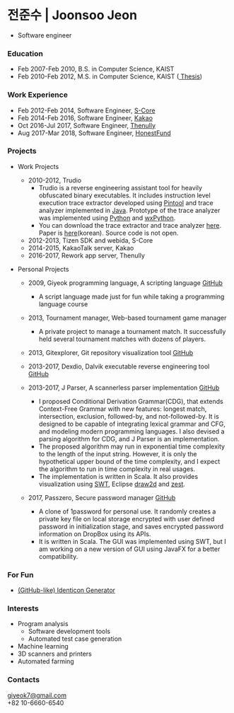 # 전준수 | Joonsoo Jeon
- Software engineer

### Education

* Feb 2007-Feb 2010, B.S. in Computer Science, KAIST
* Feb 2010-Feb 2012, M.S. in Computer Science, KAIST (<a class="btn btn-default btn-sm narrow" href="http://giyeok.com/assets/thesis.pdf"><i class="fa fa-2 fa-file-o"></i> Thesis</a>)

### Work Experience

* Feb 2012-Feb 2014, Software Engineer, [S-Core](http://www.s-core.co.kr)
* Feb 2014-Feb 2016, Software Engineer, [Kakao](http://www.kakaocorp.com)
* Oct 2016-Jul 2017, Software Engineer, [Thenully](https://reworkapp.com)
* Aug 2017-Mar 2018, Software Engineer, [HonestFund](https://www.honestfund.kr)

### Projects

* Work Projects
  * 2010-2012, Trudio
    * Trudio is a reverse engineering assistant tool for heavily obfuscated binary executables. It includes instruction level execution trace extractor developed using [Pintool](https://software.intel.com/en-us/articles/pin-a-dynamic-binary-instrumentation-tool) and trace analyzer implemented in [Java](). Prototype of the trace analyzer was implemented using [Python]() and [wxPython]().
    * You can download the trace extractor and trace analyzer [here](https://code.google.com/archive/p/trudio/downloads). Paper is [here](http://giyeok.com/assets/thesis.pdf)(korean). Source code is not open.
  * 2012-2013, Tizen SDK and webida, S-Core
  * 2014-2015, KakaoTalk server, Kakao
  * 2016-2017, Rework app server, Thenully

* Personal Projects
  * 2009, Giyeok programming language, A scripting language <a class="btn btn-default narrow" href="https://github.com/joonsoo/giyeok"><i class="fa fa-2 fa-github"></i>GitHub</a>
    * A script language made just for fun while taking a programming language course <i class="fa fa-smile-o"></i>

  * 2013, Tournament manager, Web-based tournament game manager
    * A private project to manage a tournament match. It successfully held several tournament matches with dozens of players.

  * 2013, Gitexplorer, Git repository visualization tool <a class="btn btn-default narrow" href="https://github.com/joonsoo/gitexplorer"><i class="fa fa-2 fa-github"></i>GitHub</a>

  * 2013-2017, Dexdio, Dalvik executable reverse engineering tool <a class="btn btn-default narrow" href="https://github.com/joonsoo/dexdio"><i class="fa fa-2 fa-github"></i>GitHub</a>

  * 2013-2017, J Parser, A scannerless parser implementation <a class="btn btn-default narrow" href="https://github.com/joonsoo/jparser"><i class="fa fa-2 fa-github"></i>GitHub</a>
    * I proposed Conditional Derivation Grammar(CDG), that extends Context-Free Grammar with new features: longest match, intersection, exclusion, followed-by, and not-followed-by. It is designed to be capable of integrating lexical grammar and CFG, and modeling modern programming languages. I also devised a parsing algorithm for CDG, and J Parser is an implementation.
    * The proposed algorithm may run in exponential time complexity to the length of the input string. However, it is only the hypothetical upper bound of the time complexity, and I expect the algorithm to run in time complexity in real usages.
    * The implementation is written in Scala. It also provides visualization using [SWT](https://www.eclipse.org/swt/), Eclipse [draw2d](https://www.eclipse.org/gef/draw2d/) and [zest](https://www.eclipse.org/gef/zest/).

  * 2017, Passzero, Secure password manager <a class="btn btn-default narrow" href="https://github.com/joonsoo/passzero"><i class="fa fa-2 fa-github"></i>GitHub</a>
    * A clone of 1password for personal use. It randomly creates a private key file on local storage encrypted with user defined password in initialization stage, and saves encrypted password information on DropBox using its APIs.
    * It is written in Scala. The GUI was implemented using SWT, but I am working on a new version of GUI using JavaFX for a better compatibility.

### For Fun
  * <a href="https://cdn.rawgit.com/Joonsoo/identicon/150e1e39/index.html">(GitHub-like) Identicon Generator</a>

### Interests

* Program analysis
  * Software development tools
  * Automated test case generation
* Machine learning
* 3D scanners and printers
* Automated farming

### Contacts
<i class="fa fa-2 fa-envelope-o"></i>  <a href="mailto:giyeok7@gmail.com">giyeok7@gmail.com</a>  
<i class="fa fa-2 fa-mobile"></i>      +82 10-6660-6540
<a class="btn btn-default narrow" href="https://github.com/joonsoo"><i class="fa fa-3 fa-github"></i></a>
<a class="btn btn-default narrow" href="https://www.facebook.com/joonsoo.jeon"><i class="fa fa-3 fa-facebook"></i></a>
<a class="btn btn-default narrow" href="https://www.linkedin.com/in/joonsoojeon"><i class="fa fa-3 fa-linkedin"></i></a>
